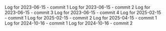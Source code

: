 Log for 2023-06-15 - commit 1
Log for 2023-06-15 - commit 2
Log for 2023-06-15 - commit 3
Log for 2023-06-15 - commit 4
Log for 2025-02-15 - commit 1
Log for 2025-02-15 - commit 2
Log for 2025-04-15 - commit 1
Log for 2024-10-16 - commit 1
Log for 2024-10-16 - commit 2
